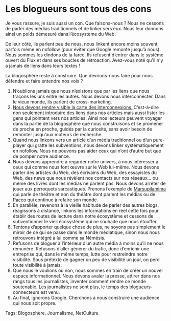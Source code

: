 # Les blogueurs sont tous des cons

Je vous rassure, je suis aussi un con. Que faisons-nous ? Nous ne cessons de parler des médias traditionnels et de linker vers eux. Nous leur donnons ainsi un poids démesuré dans l’écosystème du Web.<span id="more-13349"></span>

De leur côté, ils parlent peu de nous, nous linkent encore moins souvent, parfois même en nofollow (pour éviter que Google remonte jusqu’à nous). Nous sommes les dindons de la farce. Ils refusent d’entrer dans le système ouvert du Flux et dans ses boucles de rétroaction. Avez-vous noté qu'il n'y a jamais de liens dans leurs textes !

La blogosphère reste à construire. Que devrions-nous faire pour nous défendre et faire entendre nos voix ?

1. N’oublions jamais que nous n’existons que par les liens que nous traçons les uns entre les autres. Nous devons nous interconnecter. Dans le vieux monde, ils parlent de cross-marketing.
2. [Nous devons rendre visible la carte des interconnexions.](http://novovision.fr/?Le-blog-comme-navigateur-de-reseau) C’est-à-dire non seulement introduire des liens dans nos articles mais aussi lister les gens qui pointent vers nos articles. Ainsi nos lecteurs peuvent voyager dans la partie de la blogosphère que nous construisons et se promener de proche en proche, guidés par la curiosité, sans avoir besoin de remonter jusqu’aux moteurs de recherche.
3. Quand nous linkons vers un article d’un média traditionnel ou d’un pure-player qui gratte les subventions, nous devons linker systématiquement en nofollow. Nous ne pouvons pas aider ceux qui n’ont d’autre but que de pomper notre audience.
4. Nous devons apprendre à regarder notre univers, à nous intéresser à ceux qui comme nous font œuvre sur le Web lui-même. Nous devons parler des artistes du Web, des écrivains du Web, des essayistes du Web, des news que nous révèlent nos contacts sur nos réseaux… ou même des livres dont les médias ne parlent pas. Nous devons arrêter de jouer aux perroquets sarcastiques. Prenons l’exemple de [Marsupilamima](http://marsupilamima.blogspot.com/) qui parle de théâtre et non du théâtre dont parlent les médias ou de [Pacco](http://www.fuckingkarma.com/) qui continue à refaire son monde.
5. En parallèle, revenons à la vieille habitude de parler des autres blogs, réagissons à distance, linkons les informations en réel cette fois pour établir des routes de lecture dans notre écosystème et cessons de subventionner le vieil écosystème qui ne souhaite que nous étouffer.
6. Tentons d’apporter quelque chose de plus, ne soyons pas simplement le miroir de ce qui se passe dans le monde médiatique, sinon nous nous retrouvons intégré à lui comme sa Némésis.
7. Refusons de bloguer à l’intérieur d’un autre média à moins qu’il ne nous rémunère. Refusons d’aller générer du trafic, donc d’enrichir une entreprise qui, dans le même temps, lutte pour restreindre notre visibilité. Sous prétexte de gagner un peu de visibilité un jour, on perd toute visibilité à jamais.
8. Que nous le voulions ou non, nous sommes en train de créer un nouvel espace informationnel. Nous devons avaler la presse, attirer dans nos rangs tous les journalistes, inventer comment rendre ce monde soutenable. Les journalistes ne sont plus, le temps des blogueurs-connecteurs est venu.
9. Au final, ignorons Google. Cherchons à nous construire une audience qui nous soit propre.

Tags: Blogosphère, Journalisme, NetCulture